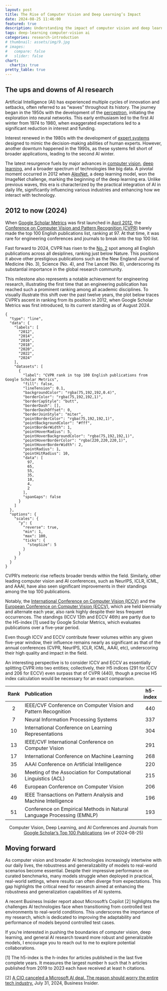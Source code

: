 ```yaml
---
layout: post
title: The Rise of Computer Vision and Deep Learning’s Impact
date: 2024-08-25 11:46:00
featured: true
description: Understanding the impact of computer vision and deep learning research. 
tags: deep-learning computer-vision ai
categories: research-introduction
# thumbnail: assets/img/9.jpg
# images:
#   compare: false
#   slider: false
chart:
  chartjs: true
pretty_table: true
---
```



## The ups and downs of AI research

Artificial Intelligence (AI) has experienced multiple cycles of innovation and setbacks, often referred to as “waves” throughout its history. The journey began in the 1950s with the development of the [perceptron](https://en.wikipedia.org/wiki/Perceptron), initiating the exploration into neural networks. This early enthusiasm led to the first AI winter from 1974 to 1980, when exaggerated expectations led to a significant reduction in interest and funding.

Interest renewed in the 1980s with the development of [expert systems](https://en.wikipedia.org/wiki/Expert_system) designed to mimic the decision-making abilities of human experts. However, another downturn happened in the 1990s, as these systems fell short of broader applications, leading to the second AI winter.

The latest resurgence fuels by major advances in [computer vision](https://en.wikipedia.org/wiki/Computer_vision), [deep learning](https://en.wikipedia.org/wiki/Deep_learning), and a broader spectrum of technologies like big data. A pivotal moment occurred in 2012 when [AlexNet](https://proceedings.neurips.cc/paper/2012/file/c399862d3b9d6b76c8436e924a68c45b-Paper.pdf), a deep learning model, won the ImageNet challenge, marking the beginning of the deep learning era. Unlike previous waves, this era is characterized by the practical integration of AI in daily life, significantly influencing various industries and enhancing how we interact with technology. 

## 2012 to now (2024)

When [Google Scholar Metrics](https://scholar.google.com/citations?view_op=top_venues) was first launched in [April 2012](https://scholar.googleblog.com/2012/04/google-scholar-metrics-for-publications.html), the [Conference on Computer Vision and Pattern Recognition (CVPR)](https://cvpr.thecvf.com/Conferences/2025) barely made the top 100 English publications list, ranking at 97. At that time, it was rare for engineering conferences and journals to break into the top 100 list. 

Fast forward to 2024, CVPR has risen to the [No. 2](https://scholar.google.com/citations?view_op=top_venues) spot among all English publications across all desiplines, ranking just below Nature. This positions it above other prestigious publications such as the New England Journal of Medicine (No. 3), Science (No. 4), and The Lancet (No. 6), underscoring its substantial importance in the global research community. 

This milestone also represents a notable achievement for engineering research, illustrating the first time that an engineering publication has reached such a prominent ranking among all academic disciplines. To visually illustrate this shift over the past twelve years, the plot below traces CVPR’s ascent in ranking from its position in 2012, when Google Scholar Metrics was first introduced, to its current standing as of August 2024. 

```chartjs
{
  "type": "line",
  "data": {
    "labels": [
      "2012",
      "2014",
      "2016",
      "2018",
      "2020",
      "2022",
      "2024"
    ],
    "datasets": [
      {
        "label": "CVPR rank in top 100 English publications from Google Scholar Metrics",
        "fill": false,
        "lineTension": 0.1,
        "backgroundColor": "rgba(75,192,192,0.4)",
        "borderColor": "rgba(75,192,192,1)",
        "borderCapStyle": "butt",
        "borderDash": [],
        "borderDashOffset": 0,
        "borderJoinStyle": "miter",
        "pointBorderColor": "rgba(75,192,192,1)",
        "pointBackgroundColor": "#fff",
        "pointBorderWidth": 1,
        "pointHoverRadius": 5,
        "pointHoverBackgroundColor": "rgba(75,192,192,1)",
        "pointHoverBorderColor": "rgba(220,220,220,1)",
        "pointHoverBorderWidth": 2,
        "pointRadius": 1,
        "pointHitRadius": 10,
        "data": [
          97,
          65,
          55,
          35,
          10,
          4,
          2
        ],
        "spanGaps": false
      }
    ]
  },
  "options": {
    "scales": {
      "y": {
        "reverse": true,
        "min": 1,
        "max": 100,
        "ticks": {
          "stepSize": 5
        }
      }
    }
  }
}
```


CVPR’s meteoric rise reflects broader trends within the field. Similarly, other leading computer vision and AI conferences, such as NeurIPS, ICLR, ICML, and AAAI, have also seen significant improvements in their standings among the top 100 publications. 

Notably, the [International Conference on Computer Vision (ICCV)](https://openaccess.thecvf.com/ICCV2023?day=all) and the [European Conference on Computer Vision (ECCV)](https://eccv.ecva.net/Conferences/2024), which are held biennially and alternate each year, also rank highly despite their less frequent occurrences. The standings (ICCV 13th and ECCV 46th) are partly due to the H5-index [1] used by Google Scholar Metrics, which evaluates publications over a five-year period. 

Even though ICCV and ECCV contribute fewer volumes within any given five-year window, their influence remains nearly as significant as that of the annual conferences (CVPR, NeurIPS, ICLR, ICML, AAAI, etc), underscoring their high quality and impact in the field. 

An interesting perspective is to consider ICCV and ECCV as essentially splitting CVPR into two entities; collectively, their H5 indices (291 for ICCV and 206 for ECCV) even surpass that of CVPR (440), though a precise H5 index calculation would be necessary for an exact comparison. 


| Rank | Publication | h5-index |
| :-----------: | :------------ | :------------: |
| 2      | IEEE/CVF Conference on Computer Vision and Pattern Recognition      |       440 |
| 7       | Neural Information Processing Systems      |       337 |
| 10       | International Conference on Learning Representations      |       304 |
| 13       | IEEE/CVF International Conference on Computer Vision      |       291 |
| 17       | International Conference on Machine Learning      |       268 |
| 35       | AAAI Conference on Artificial Intelligence      |       220 |
| 36       | Meeting of the Association for Computational Linguistics (ACL)      |       215 |
| 46       | European Conference on Computer Vision      |       206 |
| 49       | IEEE Transactions on Pattern Analysis and Machine Intelligence      |       196 |
| 51       | Conference on Empirical Methods in Natural Language Processing (EMNLP)      |       193 |
 
<!-- <p align="center">Computer Vision, Deep Learning, and AI conferences and journals from [Google Scholar’s Top 100 Publications](https://scholar.google.com/citations?view_op=top_venues) (as of 2024-08-25)</p> -->
<p align="center">Computer Vision, Deep Learning, and AI Conferences and Journals from <br> <a href="https://scholar.google.com/citations?view_op=top_venues" target="_blank">Google Scholar’s Top 100 Publications</a> (as of 2024-08-25)</p>

<p></p>


## Moving forward

As computer vision and broader AI technologies increasingly intertwine with our daily lives, the robustness and generalizability of models to real-world scenarios become essential. Despite their impressive performance on curated benchmarks, many models struggle when deployed in practical, real-world settings, where results can often diverge from expectations. This gap highlights the critical need for research aimed at enhancing the robustness and generalization capabilities of AI systems.

A recent Business Insider report about Microsoft’s Copilot [2] highlights the challenges AI technologies face when transitioning from controlled test environments to real-world conditions. This underscores the importance of my research, which is dedicated to improving the adaptability and performance of models beyond controlled test cases.

If you’re interested in pushing the boundaries of computer vision, deep learning, and general AI research toward more robust and generalizable models, I encourage you to reach out to me to explore potential collaborations.


[1] The h5-index is the h-index for articles published in the last five complete years. It measures the largest number h such that h articles published from 2019 to 2023 each have received at least h citations.

[2] [A CIO canceled a Microsoft AI deal. The reason should worry the entire tech industry.](https://www.businessinsider.com/pharma-cio-cancelled-microsoft-copilot-ai-tool-2024-7) July 31, 2024, Business Insider.